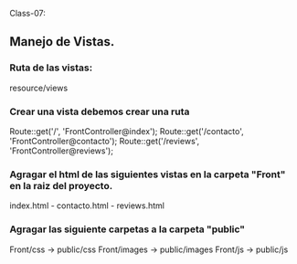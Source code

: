 Class-07:

## Manejo de Vistas.
### Ruta de las vistas:
resource/views

### Crear una vista debemos crear una ruta
Route::get('/', 'FrontController@index');
Route::get('/contacto', 'FrontController@contacto');
Route::get('/reviews', 'FrontController@reviews');

### Agragar el html de las siguientes vistas en la carpeta "Front" en la raiz del proyecto.
index.html - contacto.html - reviews.html 

### Agragar las siguiente carpetas a la carpeta "public"
Front/css -> public/css
Front/images -> public/images
Front/js -> public/js
